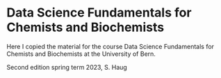 # Data Science Fundamentals for Chemists and Biochemists

Here I copied the material for the course Data Science Fundamentals for Chemists and Biochemists at the University of Bern. 

Second edition spring term 2023, S. Haug

